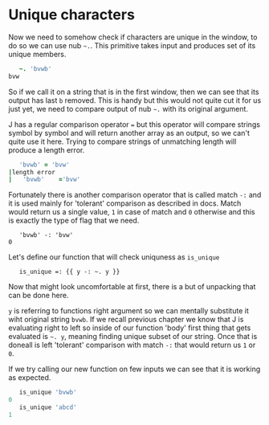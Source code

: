 # Unique characters

Now we need to somehow check if characters are unique in the window, to do so we can use nub `~.`.
This primitive takes input and produces set of its unique members.

```j
   ~. 'bvwb'
bvw
```

So if we call it on a string that is in the first window, then we can see that its output has last `b` removed.
This is handy but this would not quite cut it for us just yet, we need to compare output of nub `~.` with its original argument.

J has a regular comparison operator `=` but this operator will compare strings symbol by symbol and will return another array as an output, so we can't quite use it here.
Trying to compare strings of unmatching length will produce a length error.

```j
   'bvwb' = 'bvw'
|length error
|   'bvwb'    ='bvw'
```

Fortunately there is another comparison operator that is called match `-:` and it is used mainly for 'tolerant' comparison as described in docs.
Match would return us a single value, `1` in case of match and `0` otherwise and this is exactly the type of flag that we need.

```
   'bvwb' -: 'bvw'
0
```

Let's define our function that will check uniquness as `is_unique`


```
   is_unique =: {{ y -: ~. y }}
```

Now that might look uncomfortable at first, there is a but of unpacking that can be done here.

`y` is referring to functions right argument so we can mentally substitute it wiht original string `bvwb`.
If we recall previous chapter we know that J is evaluating right to left so inside of our function 'body' first thing that gets evaluated is `~. y`, meaning finding unique subset of our string. Once that is doneall is left 'tolerant' comparison with match `-:` that would return us `1` or `0`.

If we try calling our new function on few inputs we can see that it is working as expected.

```j
   is_unique 'bvwb'
0
   is_unique 'abcd'
1
```

